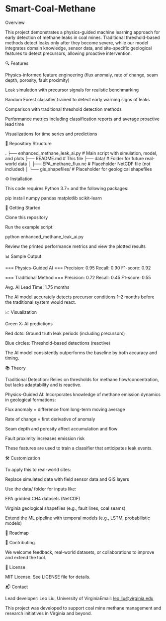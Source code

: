 # Smart-Coal-Methane
Overview

This project demonstrates a physics-guided machine learning approach for early detection of methane leaks in coal mines. Traditional threshold-based methods detect leaks only after they become severe, while our model integrates domain knowledge, sensor data, and site-specific geological features to detect precursors, allowing proactive intervention.

🔍 Features

Physics-informed feature engineering (flux anomaly, rate of change, seam depth, porosity, fault proximity)

Leak simulation with precursor signals for realistic benchmarking

Random Forest classifier trained to detect early warning signs of leaks

Comparison with traditional threshold detection methods

Performance metrics including classification reports and average proactive lead time

Visualizations for time series and predictions

📁 Repository Structure

.
├── enhanced_methane_leak_ai.py      # Main script with simulation, model, and plots
├── README.md                        # This file
├── data/                            # Folder for future real-world data
│   ├── EPA_methane_flux.nc          # Placeholder NetCDF file (not included)
│   └── gis_shapefiles/              # Placeholder for geological shapefiles

⚙️ Installation

This code requires Python 3.7+ and the following packages:

pip install numpy pandas matplotlib scikit-learn

🚀 Getting Started

Clone this repository

Run the example script:

python enhanced_methane_leak_ai.py

Review the printed performance metrics and view the plotted results

📊 Sample Output

=== Physics-Guided AI ===
Precision: 0.95
Recall:    0.90
F1-score:  0.92

=== Traditional Method ===
Precision: 0.72
Recall:    0.45
F1-score:  0.55

Avg. AI Lead Time: 1.75 months

The AI model accurately detects precursor conditions 1–2 months before the traditional system would react.

📈 Visualization

Green X: AI predictions

Red dots: Ground truth leak periods (including precursors)

Blue circles: Threshold-based detections (reactive)

The AI model consistently outperforms the baseline by both accuracy and timing.

📚 Theory

Traditional Detection: Relies on thresholds for methane flow/concentration, but lacks adaptability and is reactive.

Physics-Guided AI: Incorporates knowledge of methane emission dynamics in geological formations:

Flux anomaly = difference from long-term moving average

Rate of change = first derivative of anomaly

Seam depth and porosity affect accumulation and flow

Fault proximity increases emission risk

These features are used to train a classifier that anticipates leak events.

🛠️ Customization

To apply this to real-world sites:

Replace simulated data with field sensor data and GIS layers

Use the data/ folder for inputs like:

EPA gridded CH4 datasets (NetCDF)

Virginia geological shapefiles (e.g., fault lines, coal seams)

Extend the ML pipeline with temporal models (e.g., LSTM, probabilistic models)

📌 Roadmap



🤝 Contributing

We welcome feedback, real-world datasets, or collaborations to improve and extend the tool.

📄 License

MIT License. See LICENSE file for details.

📬 Contact

Lead developer: Leo Liu, University of VirginiaEmail: leo.liu@virginia.edu

This project was developed to support coal mine methane management and research initiatives in Virginia and beyond.
